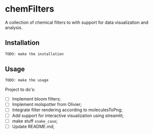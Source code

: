 # chemFilters

A collection of chemical filters to with support for data visualization and analysis.

## Installation

```bash
TODO: make the installation
```

## Usage
    
```python
TODO: make the usage
```

Project to do's:
- [ ] Implement bloom filters;
- [ ] Implement molspotter from Olivier;
- [ ] Integrate filter rendering according to moleculesToPng;
- [ ] Add support for interactive visualization using streamlit;
- [ ] make stuff `snake_case`;
- [ ] Update README.md;